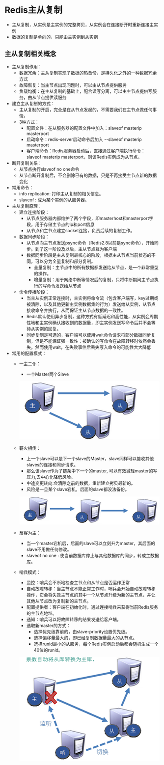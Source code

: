 # Redis主从复制

  - 主从复制，从实例是主实例的完整拷贝，从实例会在连接断开时重新连接主实例
  - 数据的复制是单向的，只能由主实例到从实例
  
## 主从复制相关概念

  - 主从复制作用：
    - 数据冗余：主从复制实现了数据的热备份，是持久化之外的一种数据冗余方式
    - 故障恢复：当主节点出现问题时，可以由从节点提供服务
    - 负载均衡：在主从复制的基础上，配合读写分离，可以由主节点提供写服务，由从节点提供读服务
  - 建立主从复制的方式：
    - 主从复制的开启，完全是在从节点发起的，不需要我们在主节点做任何事情。
    - 3种方式：
      - 配置文件：在从服务器的配置文件中加入：slaveof masterip masterport
      - 启动命令：redis-server启动命令后加入 --slaveof masterip masterport
      - 客户端命令：Redis服务器启动后，直接通过客户端执行命令：slaveof masterip masterport，则该Redis实例成为从节点。
  - 断开复制关系：
    - 从节点执行slaveof no one命令
    - 从节点断开复制后，不会删除已有的数据，只是不再接受主节点新的数据变化
  - 常用命令：
    - info replication: 打印主从复制的相关信息。
    - slaveof <masterip> <masterport> : 成为某个实例的从服务器。
  - 主从复制原理：
    - 建立连接阶段：
      - 从节点服务器内部维护了两个字段，即masterhost和masterport字段，用于存储主节点的ip和port信息
      - 从节点和主节点建立socket连接，负责后续的复制工作。
    - 数据同步阶段：
      - 从节点向主节点发送psync命令（Redis2.8以前是sync命令），开始同步。到了这一阶段及以后，主从节点互为客户端
      - 数据同步阶段是主从复制最核心的阶段，根据主从节点当前状态的不同，可以分为全量复制和部分复制。
         - 全量复制：主节点中的所有数据都发送给从节点，是一个非常重型的操作。
         - 增量复制：用于网络中断等情况后的复制，只将中断期间主节点执行的写命令发送给从节点
    - 命令传播阶段：
      - 当主从实例正常连接时，主实例将命令流（包含客户端写，key过期或被清除，以及其他更新主实例数据集的行为）发送给从实例，从节点接收命令并执行，从而保证主从节点数据的一致性。
      - Redis默认使用异步复制，这种方式有低延迟和高性能，从实例会周期性地和主实例确认接收到的数据量，即主实例发送写命令后并不会等待从实例的回复。
      - 同步复制是可选的，客户端可以使用wait命令请求将部分数据同步复制，但是不能保证强一致性：被确认的写命令在故障转移时依然会丢失。然而使用wait，在失败事件后丢失写入命令的可能性大大降低
  - 常用的配置模式：
    - 一主二仆：
      - 一个Master两个Slave
      
      ![一主二仆](./图片/一主二仆.PNG)
      
    - 薪火相传：
      - 上一个slave可以是下一个slave的Master，slave同样可以接收其他slaves的连接和同步请求。
      - 那么该slave作为了链条中下一个的master, 可以有效减轻master的写压力,去中心化降低风险。
      - 中途变更转向:会清除之前的数据，重新建立拷贝最新的。
      - 风险是一旦某个slave宕机，后面的slave都没法备份。
      
      ![薪火相传](./图片/薪火相传.PNG)
      
    - 反客为主：
      - 当一个master宕机后，后面的slave可以立刻升为master，其后面的slave不用做任何修改。
      - slaveof no one : 使当前数据库停止与其他数据库的同步，转成主数据库。
      
    - 哨兵模式：
      - 监控：哨兵会不断地检查主节点和从节点是否运作正常
      - 自动故障转移：当主节点不能正常工作时，哨兵会开始自动故障转移操作，它会将失效主节点的其中一个从节点升级为新的主节点，并让其他从节点改为复制新的主节点。
      - 配置提供者：客户端在初始化时，通过连接哨兵来获得当前Redis服务的主节点地址。
      - 通知：哨兵可以将故障转移的结果发送给客户端。
      - 选取新master的方式：
        - 选择优先级靠前的，由slave-priority设置优先级。
        - 选择偏移量最大的，即已经复制数据量最大的从节点。
        - 选择runid最小的从服务，每个Redis实例启动后都会随机生成一个40位的runid。
      
      ![哨兵模式](./图片/哨兵模式.PNG)
      
